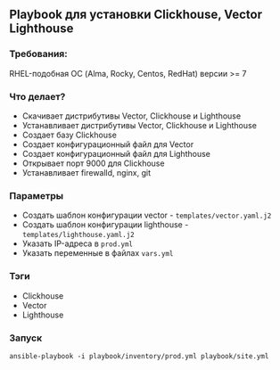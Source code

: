 ## Playbook для установки Clickhouse, Vector Lighthouse

### Требования:
RHEL-подобная ОС (Alma, Rocky, Centos, RedHat) версии >= 7

### Что делает?
* Скачивает дистрибутивы Vector, Clickhouse и Lighthouse
* Устанавливает дистрибутивы Vector, Clickhouse и Lighthouse
* Создает базу Clickhouse
* Создает конфигурационный файл для Vector
* Создает конфигурационный файл для Lighthouse 
* Открывает порт 9000 для Clickhouse
* Устанавливает firewalld, nginx, git

### Параметры
* Создать шаблон конфигурации vector - `templates/vector.yaml.j2`
* Создать шаблон конфигурации lighthouse - `templates/lighthouse.yaml.j2`
* Указать IP-адреса в `prod.yml`
* Указать переменные в файлах `vars.yml`

### Тэги
* Clickhouse
* Vector
* Lighthouse

### Запуск
`ansible-playbook -i playbook/inventory/prod.yml playbook/site.yml`
